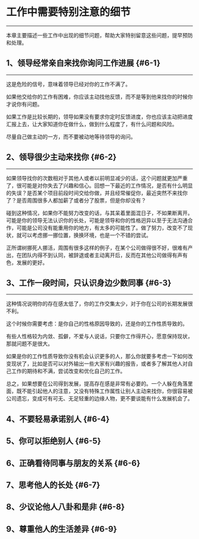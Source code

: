 # 工作中需要特别注意的细节

---

本章主要描述一些工作中出现的细节问题，帮助大家特别留意这些问题，提早预防和处理。

## 1、领导经常亲自来找你询问工作进展 {#6-1}

---

这是危险的信号，意味着领导已经对你的工作不满了。

如果他交给你的工作有困难，你应该主动找他反馈，而不是等到他来找你的时候你才说你有问题。

如果工作是比较长期的，领导如果没有要求你定时反馈进度，你也应该主动把进度汇报上去，让大家知道你在做什么，做到什么程度了，有什么问题和风险。

尽量自己做主动的一方，而不要被动地等待领导的询问。

## 2、领导很少主动来找你 {#6-2}

---

如果领导找你的次数相对于其他人或者以前明显减少的话，这个问题就更加严重了，很可能是对你失去了兴趣和信心。回想一下最近的工作情况，是否有什么明显的失误？是否某个项目前段时间交给你做，并且经常催促你，最近突然不来找你了？是否周围很多人都加薪了或者分了股票，但是你却没有？

碰到这种情况，如果你不能努力改变的话，与其呆着里面混日子，不如果断离开。可能是你的领导无法认识你的长处，可能是领导和你的性格迥异以至于无法沟通合作，可能是公司没有能重用你的地方，有太多的可能性了。做了努力，改变不了现状，就可以考虑挪一挪位置，换换环境，也是一个不错的尝试。

正所谓树挪死人挪活，周围有很多这样的例子，在某个公司做得很不好，很难有产出，在团队内得不到认同，被辞退或者主动离开后，反而在其他公司做得有声有色，发展的更好。

## 3、工作一段时间，只认识身边少数同事 {#6-3}

---

这种情况说明你的存在感太低了，你的工作交集太少，对于你在公司的长期发展很不利。

这个时候你需要考虑：是你自己的性格原因导致的，还是你的工作性质导致的。

有些人性格较为内敛、孤僻，不爱与人说话，只要你工作得开心，愿意保持现状，那就问题不是很大。

如果是你的工作性质导致你没有机会认识更多的人，那么你就要多考虑一下如何改变现状了，比如是否可以对外输出一些大家有兴趣的报告，或者多了解其他人对自己工作的期待和不满，尝试改变和优化自己的工作。

总之，如果想要在公司得到发展，提高存在感是非常有必要的。一个人躲在角落里面，既不能引起他人的注意，又没有特殊工作属性让别人主动来找你，你很容易被公司遗忘，变成可有可无、无足轻重的边缘人物，更不要谈能有什么发展机会了。

## 4、不要轻易承诺别人 {#6-4}

## 5、你可以拒绝别人 {#6-5}

## 6、正确看待同事与朋友的关系 {#6-6}

## 7、思考他人的长处 {#6-7}

## 8、少议论他人八卦和是非 {#6-8}

## 9、尊重他人的生活差异 {#6-9}



